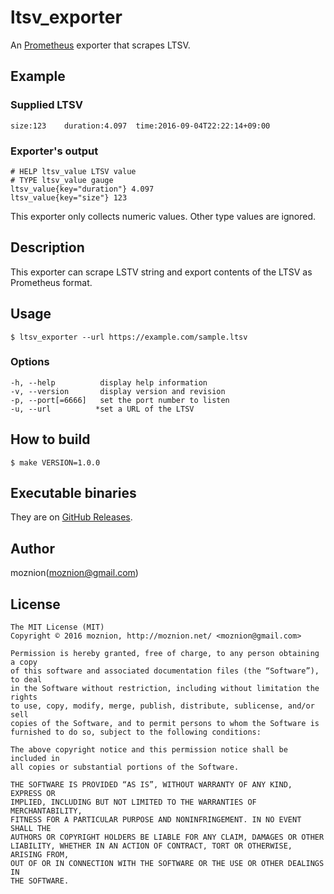 ltsv_exporter
==

An [Prometheus](https://prometheus.io/) exporter that scrapes LTSV.

Example
--

### Supplied LTSV

```
size:123	duration:4.097	time:2016-09-04T22:22:14+09:00
```

### Exporter's output

```
# HELP ltsv_value LTSV value
# TYPE ltsv_value gauge
ltsv_value{key="duration"} 4.097
ltsv_value{key="size"} 123
```

This exporter only collects numeric values. Other type values are ignored.

Description
--

This exporter can scrape LSTV string and export contents of the LTSV as Prometheus format.

Usage
--

```
$ ltsv_exporter --url https://example.com/sample.ltsv
```

### Options

```
-h, --help          display help information
-v, --version       display version and revision
-p, --port[=6666]   set the port number to listen
-u, --url          *set a URL of the LTSV
```

How to build
--

```
$ make VERSION=1.0.0
```

Executable binaries
--

They are on [GitHub Releases](https://github.com/moznion/ltsv_exporter/releases).

Author
--

moznion(<moznion@gmail.com>)

License
--

```
The MIT License (MIT)
Copyright © 2016 moznion, http://moznion.net/ <moznion@gmail.com>

Permission is hereby granted, free of charge, to any person obtaining a copy
of this software and associated documentation files (the “Software”), to deal
in the Software without restriction, including without limitation the rights
to use, copy, modify, merge, publish, distribute, sublicense, and/or sell
copies of the Software, and to permit persons to whom the Software is
furnished to do so, subject to the following conditions:

The above copyright notice and this permission notice shall be included in
all copies or substantial portions of the Software.

THE SOFTWARE IS PROVIDED “AS IS”, WITHOUT WARRANTY OF ANY KIND, EXPRESS OR
IMPLIED, INCLUDING BUT NOT LIMITED TO THE WARRANTIES OF MERCHANTABILITY,
FITNESS FOR A PARTICULAR PURPOSE AND NONINFRINGEMENT. IN NO EVENT SHALL THE
AUTHORS OR COPYRIGHT HOLDERS BE LIABLE FOR ANY CLAIM, DAMAGES OR OTHER
LIABILITY, WHETHER IN AN ACTION OF CONTRACT, TORT OR OTHERWISE, ARISING FROM,
OUT OF OR IN CONNECTION WITH THE SOFTWARE OR THE USE OR OTHER DEALINGS IN
THE SOFTWARE.
```

